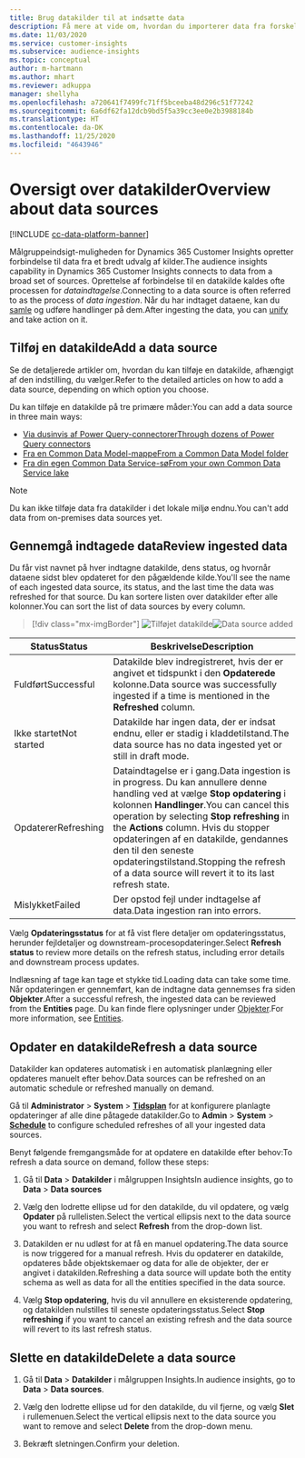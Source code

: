 ```yaml
---
title: Brug datakilder til at indsætte data
description: Få mere at vide om, hvordan du importerer data fra forskellige kilder.
ms.date: 11/03/2020
ms.service: customer-insights
ms.subservice: audience-insights
ms.topic: conceptual
author: m-hartmann
ms.author: mhart
ms.reviewer: adkuppa
manager: shellyha
ms.openlocfilehash: a720641f7499fc71ff5bceeba48d296c51f77242
ms.sourcegitcommit: 6a6df62fa12dcb9bd5f5a39cc3ee0e2b3988184b
ms.translationtype: HT
ms.contentlocale: da-DK
ms.lasthandoff: 11/25/2020
ms.locfileid: "4643946"
---
```

# <a name="overview-about-data-sources"></a><span data-ttu-id="585ae-103">Oversigt over datakilder</span><span class="sxs-lookup"><span data-stu-id="585ae-103">Overview about data sources</span></span>

[!INCLUDE [cc-data-platform-banner](../includes/cc-data-platform-banner.md)]

<span data-ttu-id="585ae-104">Målgruppeindsigt-muligheden for Dynamics 365 Customer Insights opretter forbindelse til data fra et bredt udvalg af kilder.</span><span class="sxs-lookup"><span data-stu-id="585ae-104">The audience insights capability in Dynamics 365 Customer Insights connects to data from a broad set of sources.</span></span> <span data-ttu-id="585ae-105">Oprettelse af forbindelse til en datakilde kaldes ofte processen for *dataindtagelse*.</span><span class="sxs-lookup"><span data-stu-id="585ae-105">Connecting to a data source is often referred to as the process of *data ingestion*.</span></span> <span data-ttu-id="585ae-106">Når du har indtaget dataene, kan du [samle](data-unification.md) og udføre handlinger på dem.</span><span class="sxs-lookup"><span data-stu-id="585ae-106">After ingesting the data, you can [unify](data-unification.md) and take action on it.</span></span>

## <a name="add-a-data-source"></a><span data-ttu-id="585ae-107">Tilføj en datakilde</span><span class="sxs-lookup"><span data-stu-id="585ae-107">Add a data source</span></span>

<span data-ttu-id="585ae-108">Se de detaljerede artikler om, hvordan du kan tilføje en datakilde, afhængigt af den indstilling, du vælger.</span><span class="sxs-lookup"><span data-stu-id="585ae-108">Refer to the detailed articles on how to add a data source, depending on which option you choose.</span></span>

<span data-ttu-id="585ae-109">Du kan tilføje en datakilde på tre primære måder:</span><span class="sxs-lookup"><span data-stu-id="585ae-109">You can add a data source in three main ways:</span></span>

- [<span data-ttu-id="585ae-110">Via dusinvis af Power Query-connectorer</span><span class="sxs-lookup"><span data-stu-id="585ae-110">Through dozens of Power Query connectors</span></span>](connect-power-query.md)
- [<span data-ttu-id="585ae-111">Fra en Common Data Model-mappe</span><span class="sxs-lookup"><span data-stu-id="585ae-111">From a Common Data Model folder</span></span>](connect-common-data-model.md)
- [<span data-ttu-id="585ae-112">Fra din egen Common Data Service-sø</span><span class="sxs-lookup"><span data-stu-id="585ae-112">From your own Common Data Service lake</span></span>](connect-common-data-service-lake.md)

> [!NOTE]
> <span data-ttu-id="585ae-113">Du kan ikke tilføje data fra datakilder i det lokale miljø endnu.</span><span class="sxs-lookup"><span data-stu-id="585ae-113">You can't add data from on-premises data sources yet.</span></span>

## <a name="review-ingested-data"></a><span data-ttu-id="585ae-114">Gennemgå indtagede data</span><span class="sxs-lookup"><span data-stu-id="585ae-114">Review ingested data</span></span>

<span data-ttu-id="585ae-115">Du får vist navnet på hver indtagne datakilde, dens status, og hvornår dataene sidst blev opdateret for den pågældende kilde.</span><span class="sxs-lookup"><span data-stu-id="585ae-115">You'll see the name of each ingested data source, its status, and the last time the data was refreshed for that source.</span></span> <span data-ttu-id="585ae-116">Du kan sortere listen over datakilder efter alle kolonner.</span><span class="sxs-lookup"><span data-stu-id="585ae-116">You can sort the list of data sources by every column.</span></span>

> [!div class="mx-imgBorder"]
> <span data-ttu-id="585ae-117">![Tilføjet datakilde](media/configure-data-datasource-added.png "Tilføjet datakilde")</span><span class="sxs-lookup"><span data-stu-id="585ae-117">![Data source added](media/configure-data-datasource-added.png "Data source added")</span></span>

|<span data-ttu-id="585ae-118">Status</span><span class="sxs-lookup"><span data-stu-id="585ae-118">Status</span></span>  |<span data-ttu-id="585ae-119">Beskrivelse</span><span class="sxs-lookup"><span data-stu-id="585ae-119">Description</span></span>  |
|---------|---------|
|<span data-ttu-id="585ae-120">Fuldført</span><span class="sxs-lookup"><span data-stu-id="585ae-120">Successful</span></span>   |<span data-ttu-id="585ae-121">Datakilde blev indregistreret, hvis der er angivet et tidspunkt i den **Opdaterede** kolonne.</span><span class="sxs-lookup"><span data-stu-id="585ae-121">Data source was successfully ingested if a time is mentioned in the **Refreshed** column.</span></span>
|<span data-ttu-id="585ae-122">Ikke startet</span><span class="sxs-lookup"><span data-stu-id="585ae-122">Not started</span></span>   |<span data-ttu-id="585ae-123">Datakilde har ingen data, der er indsat endnu, eller er stadig i kladdetilstand.</span><span class="sxs-lookup"><span data-stu-id="585ae-123">The data source has no data ingested yet or still in draft mode.</span></span>         |
|<span data-ttu-id="585ae-124">Opdaterer</span><span class="sxs-lookup"><span data-stu-id="585ae-124">Refreshing</span></span>    |<span data-ttu-id="585ae-125">Dataindtagelse er i gang.</span><span class="sxs-lookup"><span data-stu-id="585ae-125">Data ingestion is in progress.</span></span> <span data-ttu-id="585ae-126">Du kan annullere denne handling ved at vælge **Stop opdatering** i kolonnen **Handlinger**.</span><span class="sxs-lookup"><span data-stu-id="585ae-126">You can cancel this operation by selecting **Stop refreshing** in the **Actions** column.</span></span> <span data-ttu-id="585ae-127">Hvis du stopper opdateringen af en datakilde, gendannes den til den seneste opdateringstilstand.</span><span class="sxs-lookup"><span data-stu-id="585ae-127">Stopping the refresh of a data source will revert it to its last refresh state.</span></span>       |
|<span data-ttu-id="585ae-128">Mislykket</span><span class="sxs-lookup"><span data-stu-id="585ae-128">Failed</span></span>     |<span data-ttu-id="585ae-129">Der opstod fejl under indtagelse af data.</span><span class="sxs-lookup"><span data-stu-id="585ae-129">Data ingestion ran into errors.</span></span>         |

<span data-ttu-id="585ae-130">Vælg **Opdateringsstatus** for at få vist flere detaljer om opdateringsstatus, herunder fejldetaljer og downstream-procesopdateringer.</span><span class="sxs-lookup"><span data-stu-id="585ae-130">Select **Refresh status** to review more details on the refresh status, including error details and downstream process updates.</span></span>

<span data-ttu-id="585ae-131">Indlæsning af tage kan tage et stykke tid.</span><span class="sxs-lookup"><span data-stu-id="585ae-131">Loading data can take some time.</span></span> <span data-ttu-id="585ae-132">Når opdateringen er gennemført, kan de indtagne data gennemses fra siden **Objekter**.</span><span class="sxs-lookup"><span data-stu-id="585ae-132">After a successful refresh, the ingested data can be reviewed from the **Entities** page.</span></span> <span data-ttu-id="585ae-133">Du kan finde flere oplysninger under [Objekter](entities.md).</span><span class="sxs-lookup"><span data-stu-id="585ae-133">For more information, see [Entities](entities.md).</span></span>

## <a name="refresh-a-data-source"></a><span data-ttu-id="585ae-134">Opdater en datakilde</span><span class="sxs-lookup"><span data-stu-id="585ae-134">Refresh a data source</span></span>

<span data-ttu-id="585ae-135">Datakilder kan opdateres automatisk i en automatisk planlægning eller opdateres manuelt efter behov.</span><span class="sxs-lookup"><span data-stu-id="585ae-135">Data sources can be refreshed on an automatic schedule or refreshed manually on demand.</span></span> 

<span data-ttu-id="585ae-136">Gå til **Administrator** > **System** > [**Tidsplan**](system.md#schedule-tab) for at konfigurere planlagte opdateringer af alle dine påtagede datakilder.</span><span class="sxs-lookup"><span data-stu-id="585ae-136">Go to **Admin** > **System** > [**Schedule**](system.md#schedule-tab) to configure scheduled refreshes of all your ingested data sources.</span></span>

<span data-ttu-id="585ae-137">Benyt følgende fremgangsmåde for at opdatere en datakilde efter behov:</span><span class="sxs-lookup"><span data-stu-id="585ae-137">To refresh a data source on demand, follow these steps:</span></span>

1. <span data-ttu-id="585ae-138">Gå til **Data** > **Datakilder** i målgruppen Insights</span><span class="sxs-lookup"><span data-stu-id="585ae-138">In audience insights, go to **Data** > **Data sources**</span></span>

2. <span data-ttu-id="585ae-139">Vælg den lodrette ellipse ud for den datakilde, du vil opdatere, og vælg **Opdater** på rullelisten.</span><span class="sxs-lookup"><span data-stu-id="585ae-139">Select the vertical ellipsis next to the data source you want to refresh and select **Refresh** from the drop-down list.</span></span>

3. <span data-ttu-id="585ae-140">Datakilden er nu udløst for at få en manuel opdatering.</span><span class="sxs-lookup"><span data-stu-id="585ae-140">The data source is now triggered for a manual refresh.</span></span> <span data-ttu-id="585ae-141">Hvis du opdaterer en datakilde, opdateres både objektskemaer og data for alle de objekter, der er angivet i datakilden.</span><span class="sxs-lookup"><span data-stu-id="585ae-141">Refreshing a data source will update both the entity schema as well as data for all the entities specified in the data source.</span></span>

4. <span data-ttu-id="585ae-142">Vælg **Stop opdatering**, hvis du vil annullere en eksisterende opdatering, og datakilden nulstilles til seneste opdateringsstatus.</span><span class="sxs-lookup"><span data-stu-id="585ae-142">Select **Stop refreshing** if you want to cancel an existing refresh and the data source will revert to its last refresh status.</span></span>

## <a name="delete-a-data-source"></a><span data-ttu-id="585ae-143">Slette en datakilde</span><span class="sxs-lookup"><span data-stu-id="585ae-143">Delete a data source</span></span>

1. <span data-ttu-id="585ae-144">Gå til **Data** > **Datakilder** i målgruppen Insights.</span><span class="sxs-lookup"><span data-stu-id="585ae-144">In audience insights, go to **Data** > **Data sources**.</span></span>

2. <span data-ttu-id="585ae-145">Vælg den lodrette ellipse ud for den datakilde, du vil fjerne, og vælg **Slet** i rullemenuen.</span><span class="sxs-lookup"><span data-stu-id="585ae-145">Select the vertical ellipsis next to the data source you want to remove and select **Delete** from the drop-down menu.</span></span>

3. <span data-ttu-id="585ae-146">Bekræft sletningen.</span><span class="sxs-lookup"><span data-stu-id="585ae-146">Confirm your deletion.</span></span>
